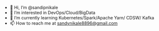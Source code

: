 - 👋 Hi, I’m @sandipnikale
- 👀 I’m interested in DevOps/Cloud/BigData
- 🌱 I’m currently learning Kubernetes/Spark/Apache Yarn/ CDSW/ Kafka
- 📫 How to reach me at sandynikale8896@gmail.com

<!---
sandipnikale/sandipnikale is a ✨ special ✨ repository because its `README.md` (this file) appears on your GitHub profile.
You can click the Preview link to take a look at your changes.
--->
